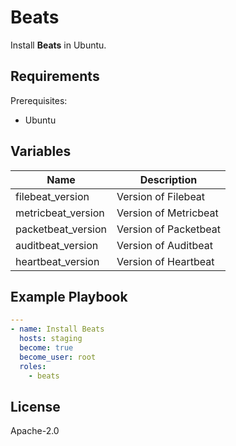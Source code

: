 Beats
=========

Install **Beats** in Ubuntu.

Requirements
------------

Prerequisites:

- Ubuntu

Variables
--------------

| Name               | Description           |
| ----------------   | -------------------   |
| filebeat_version   | Version of Filebeat   |
| metricbeat_version | Version of Metricbeat |
| packetbeat_version | Version of Packetbeat |
| auditbeat_version  | Version of Auditbeat  |
| heartbeat_version  | Version of Heartbeat  |

Example Playbook
----------------

```yaml
---
- name: Install Beats
  hosts: staging
  become: true
  become_user: root
  roles:
    - beats
```

License
-------

Apache-2.0